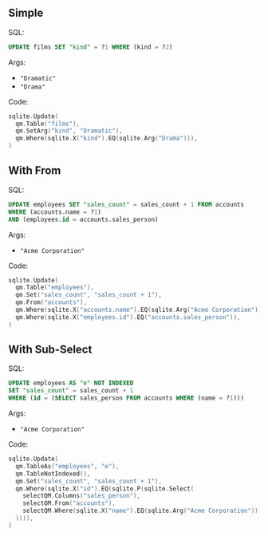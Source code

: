 ## Simple

SQL:

```sql
UPDATE films SET "kind" = ?1 WHERE (kind = ?2)
```

Args:

* `"Dramatic"`
* `"Drama"`

Code:

```go
sqlite.Update(
  qm.Table("films"),
  qm.SetArg("kind", "Dramatic"),
  qm.Where(sqlite.X("kind").EQ(sqlite.Arg("Drama"))),
)
```

## With From

SQL:

```sql
UPDATE employees SET "sales_count" = sales_count + 1 FROM accounts
WHERE (accounts.name = ?1)
AND (employees.id = accounts.sales_person)
```

Args:

* `"Acme Corporation"`

Code:

```go
sqlite.Update(
  qm.Table("employees"),
  qm.Set("sales_count", "sales_count + 1"),
  qm.From("accounts"),
  qm.Where(sqlite.X("accounts.name").EQ(sqlite.Arg("Acme Corporation"))),
  qm.Where(sqlite.X("employees.id").EQ("accounts.sales_person")),
)
```

## With Sub-Select

SQL:

```sql
UPDATE employees AS "e" NOT INDEXED
SET "sales_count" = sales_count + 1
WHERE (id = (SELECT sales_person FROM accounts WHERE (name = ?1)))
```

Args:

* `"Acme Corporation"`

Code:

```go
sqlite.Update(
  qm.TableAs("employees", "e"),
  qm.TableNotIndexed(),
  qm.Set("sales_count", "sales_count + 1"),
  qm.Where(sqlite.X("id").EQ(sqlite.P(sqlite.Select(
    selectQM.Columns("sales_person"),
    selectQM.From("accounts"),
    selectQM.Where(sqlite.X("name").EQ(sqlite.Arg("Acme Corporation"))),
  )))),
)
```
